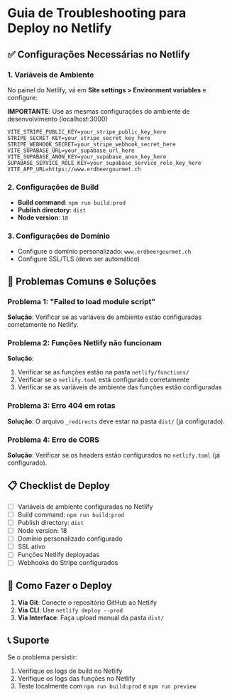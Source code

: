 # Guia de Troubleshooting para Deploy no Netlify

## ✅ Configurações Necessárias no Netlify

### 1. Variáveis de Ambiente
No painel do Netlify, vá em **Site settings > Environment variables** e configure:

**IMPORTANTE**: Use as mesmas configurações do ambiente de desenvolvimento (localhost:3000)

```
VITE_STRIPE_PUBLIC_KEY=your_stripe_public_key_here
STRIPE_SECRET_KEY=your_stripe_secret_key_here
STRIPE_WEBHOOK_SECRET=your_stripe_webhook_secret_here
VITE_SUPABASE_URL=your_supabase_url_here
VITE_SUPABASE_ANON_KEY=your_supabase_anon_key_here
SUPABASE_SERVICE_ROLE_KEY=your_supabase_service_role_key_here
VITE_APP_URL=https://www.erdbeergourmet.ch
```

### 2. Configurações de Build
- **Build command**: `npm run build:prod`
- **Publish directory**: `dist`
- **Node version**: `18`

### 3. Configurações de Domínio
- Configure o domínio personalizado: `www.erdbeergourmet.ch`
- Configure SSL/TLS (deve ser automático)

## 🔧 Problemas Comuns e Soluções

### Problema 1: "Failed to load module script"
**Solução**: Verificar se as variáveis de ambiente estão configuradas corretamente no Netlify.

### Problema 2: Funções Netlify não funcionam
**Solução**: 
1. Verificar se as funções estão na pasta `netlify/functions/`
2. Verificar se o `netlify.toml` está configurado corretamente
3. Verificar se as variáveis de ambiente das funções estão configuradas

### Problema 3: Erro 404 em rotas
**Solução**: O arquivo `_redirects` deve estar na pasta `dist/` (já configurado).

### Problema 4: Erro de CORS
**Solução**: Verificar se os headers estão configurados no `netlify.toml` (já configurado).

## 📋 Checklist de Deploy

- [ ] Variáveis de ambiente configuradas no Netlify
- [ ] Build command: `npm run build:prod`
- [ ] Publish directory: `dist`
- [ ] Node version: 18
- [ ] Domínio personalizado configurado
- [ ] SSL ativo
- [ ] Funções Netlify deployadas
- [ ] Webhooks do Stripe configurados

## 🚀 Como Fazer o Deploy

1. **Via Git**: Conecte o repositório GitHub ao Netlify
2. **Via CLI**: Use `netlify deploy --prod`
3. **Via Interface**: Faça upload manual da pasta `dist/`

## 📞 Suporte

Se o problema persistir:
1. Verifique os logs de build no Netlify
2. Verifique os logs das funções no Netlify
3. Teste localmente com `npm run build:prod` e `npm run preview`